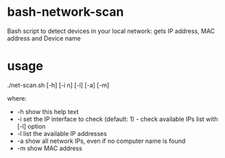 # bash-network-scan
Bash script to detect devices in your local network: gets IP address, MAC address and Device name

# usage
./net-scan.sh [-h] [-i n] [-l] [-a] [-m]

where:
- -h	show this help text
- -i	set the IP interface to check (default: 1) - check available IPs list with [-l] option
- -l	list the available IP addresses
- -a	show all network IPs, even if no computer name is found
- -m	show MAC address
